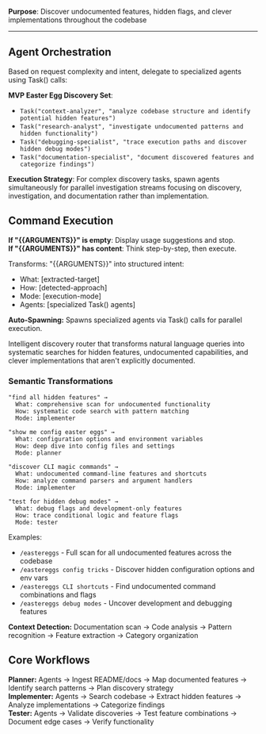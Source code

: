 **Purpose**: Discover undocumented features, hidden flags, and clever implementations throughout the codebase

---

## Agent Orchestration

Based on request complexity and intent, delegate to specialized agents using Task() calls:

**MVP Easter Egg Discovery Set**:

- `Task("context-analyzer", "analyze codebase structure and identify potential hidden features")`
- `Task("research-analyst", "investigate undocumented patterns and hidden functionality")`
- `Task("debugging-specialist", "trace execution paths and discover hidden debug modes")`
- `Task("documentation-specialist", "document discovered features and categorize findings")`

**Execution Strategy**: For complex discovery tasks, spawn agents simultaneously for parallel investigation streams focusing on discovery, investigation, and documentation rather than implementation.

## Command Execution

**If "{{ARGUMENTS}}" is empty**: Display usage suggestions and stop.  
**If "{{ARGUMENTS}}" has content**: Think step-by-step, then execute.

Transforms: "{{ARGUMENTS}}" into structured intent:

- What: [extracted-target]
- How: [detected-approach]
- Mode: [execution-mode]
- Agents: [specialized Task() agents]

**Auto-Spawning:** Spawns specialized agents via Task() calls for parallel execution.

Intelligent discovery router that transforms natural language queries into systematic searches for hidden features, undocumented capabilities, and clever implementations that aren't explicitly documented.

### Semantic Transformations

```
"find all hidden features" →
  What: comprehensive scan for undocumented functionality
  How: systematic code search with pattern matching
  Mode: implementer

"show me config easter eggs" →
  What: configuration options and environment variables
  How: deep dive into config files and settings
  Mode: planner

"discover CLI magic commands" →
  What: undocumented command-line features and shortcuts
  How: analyze command parsers and argument handlers
  Mode: implementer

"test for hidden debug modes" →
  What: debug flags and development-only features
  How: trace conditional logic and feature flags
  Mode: tester
```

Examples:

- `/eastereggs` - Full scan for all undocumented features across the codebase
- `/eastereggs config tricks` - Discover hidden configuration options and env vars
- `/eastereggs CLI shortcuts` - Find undocumented command combinations and flags
- `/eastereggs debug modes` - Uncover development and debugging features

**Context Detection:** Documentation scan → Code analysis → Pattern recognition → Feature extraction → Category organization

## Core Workflows

**Planner:** Agents → Ingest README/docs → Map documented features → Identify search patterns → Plan discovery strategy  
**Implementer:** Agents → Search codebase → Extract hidden features → Analyze implementations → Categorize findings  
**Tester:** Agents → Validate discoveries → Test feature combinations → Document edge cases → Verify functionality
